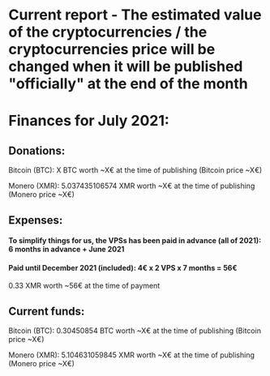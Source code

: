 # Current report - The estimated value of the cryptocurrencies / the cryptocurrencies price will be changed when it will be published "officially" at the end of the month

# Finances for July 2021:


## Donations:

Bitcoin (BTC): X BTC worth ~X€ at the time of publishing (Bitcoin price ~X€)

Monero (XMR): 5.037435106574 XMR worth ~X€ at the time of publishing (Monero price ~X€)


## Expenses:

#### To simplify things for us, the VPSs has been paid in advance (all of 2021): 6 months in advance + June 2021

#### Paid until December 2021 (included): 4€ x 2 VPS x 7 months = 56€

0.33 XMR worth ~56€ at the time of payment


## Current funds:

Bitcoin (BTC): 0.30450854 BTC worth ~X€ at the time of publishing (Bitcoin price ~X€)

Monero (XMR): 5.104631059845 XMR worth ~X€ at the time of publishing (Monero price ~X€)
